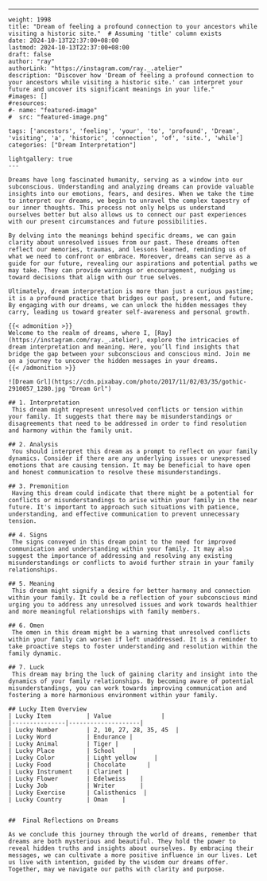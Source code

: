 ---
    weight: 1998
    title: "Dream of feeling a profound connection to your ancestors while visiting a historic site."  # Assuming 'title' column exists
    date: 2024-10-13T22:37:00+08:00
    lastmod: 2024-10-13T22:37:00+08:00
    draft: false
    author: "ray"
    authorLink: "https://instagram.com/ray._.atelier"
    description: "Discover how 'Dream of feeling a profound connection to your ancestors while visiting a historic site.' can interpret your future and uncover its significant meanings in your life."
    #images: []
    #resources:
    #- name: "featured-image"
    #  src: "featured-image.png"
    
    tags: ['ancestors', 'feeling', 'your', 'to', 'profound', 'Dream', 'visiting', 'a', 'historic', 'connection', 'of', 'site.', 'while']
    categories: ["Dream Interpretation"]
    
    lightgallery: true
    ---
    
    Dreams have long fascinated humanity, serving as a window into our subconscious. Understanding and analyzing dreams can provide valuable insights into our emotions, fears, and desires. When we take the time to interpret our dreams, we begin to unravel the complex tapestry of our inner thoughts. This process not only helps us understand ourselves better but also allows us to connect our past experiences with our present circumstances and future possibilities.
    
    By delving into the meanings behind specific dreams, we can gain clarity about unresolved issues from our past. These dreams often reflect our memories, traumas, and lessons learned, reminding us of what we need to confront or embrace. Moreover, dreams can serve as a guide for our future, revealing our aspirations and potential paths we may take. They can provide warnings or encouragement, nudging us toward decisions that align with our true selves.
    
    Ultimately, dream interpretation is more than just a curious pastime; it is a profound practice that bridges our past, present, and future. By engaging with our dreams, we can unlock the hidden messages they carry, leading us toward greater self-awareness and personal growth.
    
    {{< admonition >}}
    Welcome to the realm of dreams, where I, [Ray](https://instagram.com/ray._.atelier), explore the intricacies of dream interpretation and meaning. Here, you’ll find insights that bridge the gap between your subconscious and conscious mind. Join me on a journey to uncover the hidden messages in your dreams.
    {{< /admonition >}}
    
    ![Dream Grl](https://cdn.pixabay.com/photo/2017/11/02/03/35/gothic-2910057_1280.jpg "Dream Grl")
    
    ## 1. Interpretation
     This dream might represent unresolved conflicts or tension within your family. It suggests that there may be misunderstandings or disagreements that need to be addressed in order to find resolution and harmony within the family unit.
    
    ## 2. Analysis
     You should interpret this dream as a prompt to reflect on your family dynamics. Consider if there are any underlying issues or unexpressed emotions that are causing tension. It may be beneficial to have open and honest communication to resolve these misunderstandings.
    
    ## 3. Premonition
     Having this dream could indicate that there might be a potential for conflicts or misunderstandings to arise within your family in the near future. It's important to approach such situations with patience, understanding, and effective communication to prevent unnecessary tension.
    
    ## 4. Signs
     The signs conveyed in this dream point to the need for improved communication and understanding within your family. It may also suggest the importance of addressing and resolving any existing misunderstandings or conflicts to avoid further strain in your family relationships.
    
    ## 5. Meaning
     This dream might signify a desire for better harmony and connection within your family. It could be a reflection of your subconscious mind urging you to address any unresolved issues and work towards healthier and more meaningful relationships with family members.
    
    ## 6. Omen
     The omen in this dream might be a warning that unresolved conflicts within your family can worsen if left unaddressed. It is a reminder to take proactive steps to foster understanding and resolution within the family dynamic.
    
    ## 7. Luck
     This dream may bring the luck of gaining clarity and insight into the dynamics of your family relationships. By becoming aware of potential misunderstandings, you can work towards improving communication and fostering a more harmonious environment within your family.
    
    ## Lucky Item Overview
    | Lucky Item          | Value              |
    |---------------|--------------------|
    | Lucky Number        | 2, 10, 27, 28, 35, 45  |
    | Lucky Word          | Endurance |
    | Lucky Animal        | Tiger |
    | Lucky Place         | School     |
    | Lucky Color         | Light yellow     |
    | Lucky Food          | Chocolate      |
    | Lucky Instrument    | Clarinet |
    | Lucky Flower        | Edelweiss    |
    | Lucky Job           | Writer       |
    | Lucky Exercise      | Calisthenics  |
    | Lucky Country       | Oman    |
    
    
    ##  Final Reflections on Dreams
    
    As we conclude this journey through the world of dreams, remember that dreams are both mysterious and beautiful. They hold the power to reveal hidden truths and insights about ourselves. By embracing their messages, we can cultivate a more positive influence in our lives. Let us live with intention, guided by the wisdom our dreams offer. Together, may we navigate our paths with clarity and purpose.
    